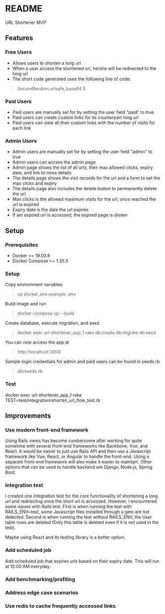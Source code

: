 # README

URL Shortener MVP

## Features

### Free Users
- Allows users to shorten a long url
- When a user access the shortened url, he/she will be redirected to the long url
- The short code generated uses the following line of code:
> SecureRandom.urlsafe_base64 5

### Paid Users
- Paid users are manually set for by setting the user field "paid" to true
- Paid users can create custom links for its counterpart long url
- Paid users can view all their custom links with the number of visits for each link

### Admin Users
- Admin users are manually set for by setting the user field "admin" to true
- Admin users can access the admin page
- Admin page shows the list of all urls, their max allowed clicks, expiry date, and link to more details
- The details page shows the visit records for the url and a form to set the max clicks and expiry
- The details page also includes the delete button to permanently delete the url
- Max clicks is the allowed maximum visits for the url, once reached the url is expired
- Expiry date is the date the url expires
- If am expired url is accessed, the expired page is shown

## Setup

### Prerequisites
- Docker >= 19.03.8
- Docker Compose >= 1.25.5

### Setup

Copy environment variables
> cp docker_env.example .env

Build image and run
> docker-compose up --build

Create database, execute migration, and seed
> docker exec url-shortener_app_1 rake db:create db:migrate db:seed

You can now access the app at
> http://localhost:3000

Sample login credentials for admin and paid users can be found in seeds.rb
> db/seeds.rb

### Test

docker exec url-shortener_app_1 rake TEST=test/integration/shorten_url_flow_test.rb

## Improvements

### Use modern front-end framework

Using Rails views has become cumbersome after working for quite sometime with several front-end frameworks like Backbone, Vue, and React.  It would be easier to just use Rails API and then use a Javascript framework like Vue, React, or Angular to handle the front-end.  Using a separate front-end framework will also make it easier to maintain.  Other options that can be used to handle backend are Django, Node.js, Spring Boot.

### Integration test

I created one integration test for the core functionality of shortening a long url and redirecting once the short url is accessed.  However, I encountered some issues with Rails test.  First is when running the test with RAILS_ENV=test, some Javascript files installed through a gem are not detected.  Second is when running the test without RAILS_ENV, the User table rows are deleted (Only this table is deleted even if it is not used in the test).

Maybe using React and its testing library is a better option.

### Add scheduled job

Add scheduled job that expires urls based on their expiry date. This will run at 12:00 AM everyday.

### Add benchmarking/profiling

### Address edge case scenarios

### Use redis to cache frequently accessed links
